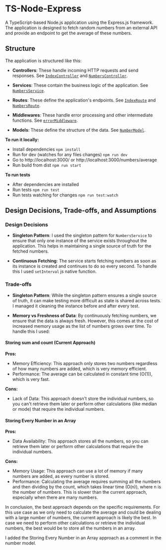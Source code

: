 # TS-Node-Express

A TypeScript-based Node.js application using the Express.js framework. The application is designed to fetch random numbers from an external API and provide an endpoint to get the average of these numbers.

## Structure

The application is structured like this:

- **Controllers**: These handle incoming HTTP requests and send responses. See [`IndexController`](src/controllers/index.controller.ts) and [`NumbersController`](src/controllers/numbers.controller.ts).

- **Services**: These contain the business logic of the application. See [`NumbersService`](src/services/numbers.service.ts).

- **Routes**: These define the application's endpoints. See [`IndexRoute`](src/routes/index.route.ts) and [`NumbersRoute`](src/routes/numbers.route.ts).

- **Middlewares**: These handle error processing and other intermediate functions. See [`errorMiddleware`](src/middlewares/error.middleware.ts).

- **Models**: These define the structure of the data. See [`NumberModel`](src/models/number.model.ts).

**To run it locally:**

- Install dependencies `npm install`
- Run for dev (watches for any files changes) `npm run dev`
- Go to http://localhost:3000/ or http://localhost:3000/numbers/average
- Run build from dist `npm run start`

**To run tests**

- After dependencies are installed
- Run tests `npm run test`
- Run tests watching for changes `npm run test:watch`

## Design Decisions, Trade-offs, and Assumptions

### Design Decisions

- **Singleton Pattern**: I used the singleton pattern for `NumbersService` to ensure that only one instance of the service exists throughout the application. This helps in maintaining a single source of truth for the fetched numbers.

- **Continuous Fetching**: The service starts fetching numbers as soon as its instance is created and continues to do so every second. To handle this I used `setInterval` js native function.

### Trade-offs

- **Singleton Pattern**: While the singleton pattern ensures a single source of truth, it can make testing more difficult as state is shared across tests. I managed it cleaning the instance before and after every test.

- **Memory vs Freshness of Data**: By continuously fetching numbers, we ensure that the data is always fresh. However, this comes at the cost of increased memory usage as the list of numbers grows over time. To handle this I used:

#### Storing sum and count (Current Approach)

**Pros:**

- Memory Efficiency: This approach only stores two numbers regardless of how many numbers are added, which is very memory efficient.
- Performance: The average can be calculated in constant time (O(1)), which is very fast.

**Cons:**

- Lack of Data: This approach doesn't store the individual numbers, so you can't retrieve them later or perform other calculations (like median or mode) that require the individual numbers.

#### Storing Every Number in an Array

**Pros:**

- Data Availability: This approach stores all the numbers, so you can retrieve them later or perform other calculations that require the individual numbers.

**Cons:**

- Memory Usage: This approach can use a lot of memory if many numbers are added, as every number is stored.
- Performance: Calculating the average requires summing all the numbers and then dividing by the count, which takes linear time (O(n)), where n is the number of numbers. This is slower than the current approach, especially when there are many numbers.

In conclusion, the best approach depends on the specific requirements. For this use case as we only need to calculate the average and could be dealing with a large number of numbers, the current approach is likely the best. In case we need to perform other calculations or retrieve the individual numbers, the best would be to store all the numbers in an array.

I added the Storing Every Number in an Array approach as a comment in the number model.
